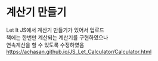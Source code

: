 # 계산기 만들기

Let It JS에서 계산기 만들기가 있어서 업로드  
책에는 한번만 계산되는 계산기를 구현하였으나  
연속계산을 할 수 있도록 수정하였음  
<a>https://achasan.github.io/JS_Let_Calculator/Calculator.html</a>